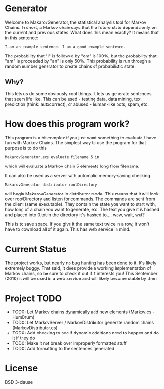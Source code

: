 # Generator
Welcome to MakarovGenerator, the statistical analysis tool for Markov Chains. In short, a Markov chain says that the future state depends only on the current and previous states. What does this mean exactly? It means that in this sentence:

    I am an example sentence. I am a good example sentence.

The probability that "I" is followed by "am" is 100%, but the probability that "am" is proceeded by "an" is only 50%. This probability is run through a random number generator to create chains of probabilistic state.

## Why?
This lets us do some obviously cool things. It lets us generate sentences that seem life like. This can be used - testing data, data mining, text prediction (think: autocorrect), or abused - human-like bots, spam, etc.

# How does this program work?
This program is a bit complex if you just want something to evaluate / have fun with Markov Chains. The simplest way to use the program for that purpose is to do this:

    MakarovGenerator.exe evaluate filename 5 in

which will evaluate a Markov chain 5 elements long from filename.

It can also be used as a server with automatic memory-saving checking.


    MakarovGenerator distributor rootDirectory

will begin MakarovGenerator in distributor mode. This means that it will look over rootDirectory and listen for commands. The commands are sent from the client (same executable). They contain the state you want to start with, how long of a chain you want to generate, etc. The text you give it is hashed and placed into 0.txt in the directory it's hashed to.... wow, wait, wut?

This is to save space. If you give it the same text twice in a row, it won't have to download all of it again. This has web service in mind.


# Current Status
The project works, but nearly no bug hunting has been done to it. It's likely extremely buggy. That said, it does provide a working implementation of Markov chains, so be sure to check it out if it interests you! This September (2016) it will be used in a web service and will likely become stable by then

# Project TODO

* TODO: Let Markov chains dynamically add new elements (Markov.cs - HumDrum)
* TODO: Let MarkovServer / MarkovDistributor generate random chains (MarkovDistributor.cs)
* TODO: Add checking to see if dynamic additions need to happen and do it if they do
* TODO: Make it not break over improperly formatted stuff
* TODO: Add formatting to the sentences generated



# License
BSD 3-clause
